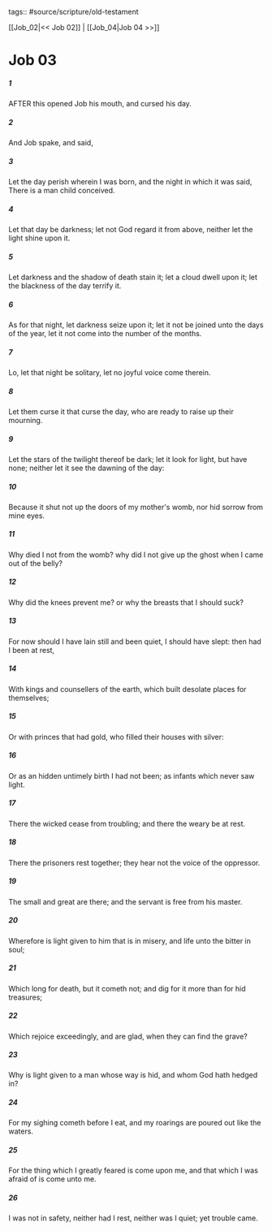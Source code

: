 tags:: #source/scripture/old-testament

[[Job_02|<< Job 02]] | [[Job_04|Job 04 >>]]

# Job 03

##### 1

AFTER this opened Job his mouth, and cursed his day.

##### 2

And Job spake, and said,

##### 3

Let the day perish wherein I was born, and the night in which it was said, There is a man child conceived.

##### 4

Let that day be darkness; let not God regard it from above, neither let the light shine upon it.

##### 5

Let darkness and the shadow of death stain it; let a cloud dwell upon it; let the blackness of the day terrify it.

##### 6

As for that night, let darkness seize upon it; let it not be joined unto the days of the year, let it not come into the number of the months.

##### 7

Lo, let that night be solitary, let no joyful voice come therein.

##### 8

Let them curse it that curse the day, who are ready to raise up their mourning.

##### 9

Let the stars of the twilight thereof be dark; let it look for light, but have none; neither let it see the dawning of the day:

##### 10

Because it shut not up the doors of my mother's womb, nor hid sorrow from mine eyes.

##### 11

Why died I not from the womb? why did I not give up the ghost when I came out of the belly?

##### 12

Why did the knees prevent me? or why the breasts that I should suck?

##### 13

For now should I have lain still and been quiet, I should have slept: then had I been at rest,

##### 14

With kings and counsellers of the earth, which built desolate places for themselves;

##### 15

Or with princes that had gold, who filled their houses with silver:

##### 16

Or as an hidden untimely birth I had not been; as infants which never saw light.

##### 17

There the wicked cease from troubling; and there the weary be at rest.

##### 18

There the prisoners rest together; they hear not the voice of the oppressor.

##### 19

The small and great are there; and the servant is free from his master.

##### 20

Wherefore is light given to him that is in misery, and life unto the bitter in soul;

##### 21

Which long for death, but it cometh not; and dig for it more than for hid treasures;

##### 22

Which rejoice exceedingly, and are glad, when they can find the grave?

##### 23

Why is light given to a man whose way is hid, and whom God hath hedged in?

##### 24

For my sighing cometh before I eat, and my roarings are poured out like the waters.

##### 25

For the thing which I greatly feared is come upon me, and that which I was afraid of is come unto me.

##### 26

I was not in safety, neither had I rest, neither was I quiet; yet trouble came.
